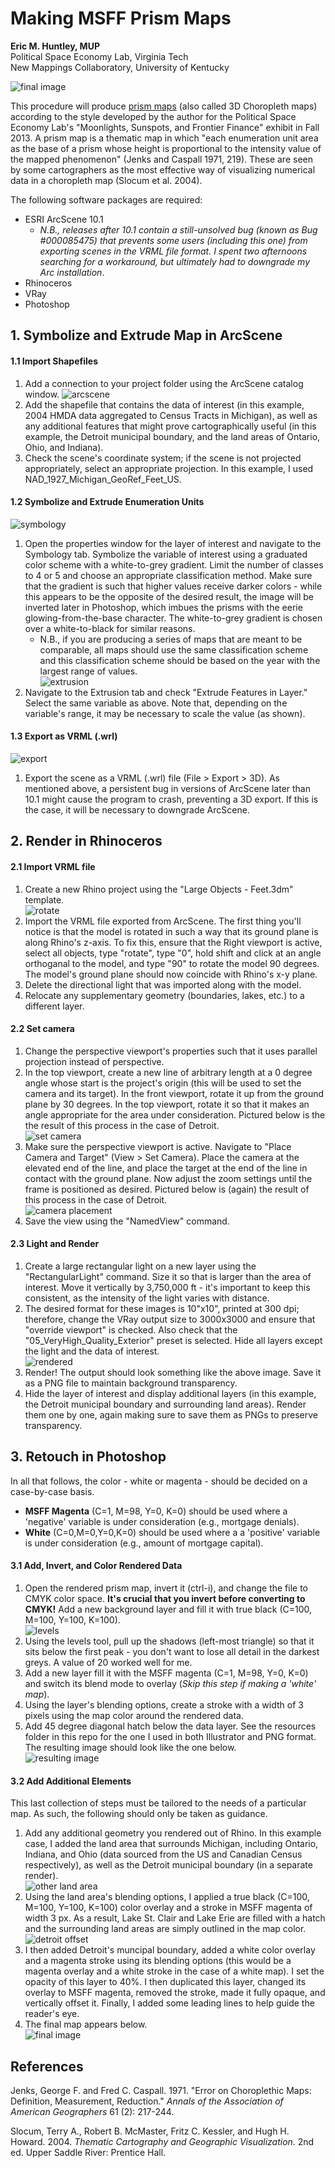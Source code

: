 # Making MSFF Prism Maps

**Eric M. Huntley, MUP**  
Political Space Economy Lab, Virginia Tech  
New Mappings Collaboratory, University of Kentucky

![final image](https://raw.githubusercontent.com/designedspace/MSFF_Docs/master/Files/Media/0_FinalImage.PNG "Final image")  

This procedure will produce [prism maps](http://blog.thematicmapping.org/2008/05/prism-maps-in-google-earth-and-uuorld.html) (also called 3D Choropleth maps) according to the style developed by the author for the Political Space Economy Lab's "Moonlights, Sunspots, and Frontier Finance" exhibit in Fall 2013. A prism map is a thematic map in which "each enumeration unit area as the base of a prism whose height is proportional to the intensity value of the mapped phenomenon" (Jenks and Caspall 1971, 219). These are seen by some cartographers as the most effective way of visualizing numerical data in a choropleth map (Slocum et al. 2004).

The following software packages are required:  
  * ESRI ArcScene 10.1  
    * *N.B., releases after 10.1 contain a still-unsolved bug (known as Bug #000085475) that prevents some users (including this one) from exporting scenes in the VRML file format. I spent two afternoons searching for a workaround, but ultimately had to downgrade my Arc installation*.
  * Rhinoceros  
  * VRay  
  * Photoshop  

## 1. Symbolize and Extrude Map in ArcScene  

#### 1.1 Import Shapefiles  

1. Add a connection to your project folder using the ArcScene catalog window. 
![arcscene](https://raw.githubusercontent.com/designedspace/MSFF_Docs/master/Files/Media/1_1_arcscene.PNG "ArcScene")  
2. Add the shapefile that contains the data of interest (in this example, 2004 HMDA data aggregated to Census Tracts in Michigan), as well as any additional features that might prove cartographically useful (in this example, the Detroit municipal boundary, and the land areas of Ontario, Ohio, and Indiana).
3. Check the scene's coordinate system; if the scene is not projected appropriately, select an appropriate projection. In this example, I used NAD_1927_Michigan_GeoRef_Feet_US.

#### 1.2 Symbolize and Extrude Enumeration Units   

![symbology](https://raw.githubusercontent.com/designedspace/MSFF_Docs/master/Files/Media/1_2_symbology.PNG "Symbology")  
1. Open the properties window for the layer of interest and navigate to the Symbology tab. Symbolize the variable of interest using a graduated color scheme with a white-to-grey gradient. Limit the number of classes to 4 or 5 and choose an appropriate classification method. Make sure that the gradient is such that higher values receive darker colors - while this appears to be the opposite of the desired result, the image will be inverted later in Photoshop, which imbues the prisms with the eerie glowing-from-the-base character. The white-to-grey gradient is chosen over a white-to-black for similar reasons.  
    * N.B., if you are producing a series of maps that are meant to be comparable, all maps should use the same classification scheme and this classification scheme should be based on the year with the largest range of values.    
![extrusion](https://raw.githubusercontent.com/designedspace/MSFF_Docs/master/Files/Media/1_2_extrusion.PNG "Extrusion")  
2. Navigate to the Extrusion tab and check "Extrude Features in Layer." Select the same variable as above. Note that, depending on the variable's range, it may be necessary to scale the value (as shown).  

#### 1.3 Export as VRML (.wrl)  
![export](https://raw.githubusercontent.com/designedspace/MSFF_Docs/master/Files/Media/1_3_export.PNG "Export at VRML")  
1. Export the scene as a VRML (.wrl) file (File > Export > 3D). As mentioned above, a persistent bug in versions of ArcScene later than 10.1 might cause the program to crash, preventing a 3D export. If this is the case, it will be necessary to downgrade ArcScene.  

## 2. Render in Rhinoceros  

#### 2.1 Import VRML file  

1. Create a new Rhino project using the "Large Objects - Feet.3dm" template.  
![rotate](https://raw.githubusercontent.com/designedspace/MSFF_Docs/master/Files/Media/2_1_rotate.gif "Rotate model")  
2. Import the VRML file exported from ArcScene. The first thing you'll notice is that the model is rotated in such a way that its ground plane is along Rhino's z-axis. To fix this, ensure that the Right viewport is active, select all objects, type "rotate", type "0", hold shift and click at an angle orthoganal to the model, and type "90" to rotate the model 90 degrees. The model's ground plane should now coincide with Rhino's x-y plane.  
3. Delete the directional light that was imported along with the model.  
4. Relocate any supplementary geometry (boundaries, lakes, etc.) to a different layer.  

#### 2.2 Set camera  

1. Change the perspective viewport's properties such that it uses parallel projection instead of perspective.  
2. In the top viewport, create a new line of arbitrary length at a 0 degree angle whose start is the project's origin (this will be used to set the camera and its target). In the front viewport, rotate it up from the ground plane by 30 degrees. In the top viewport, rotate it so that it makes an angle appropriate for the area under consideration. Pictured below is the the result of this process in the case of Detroit.  
![set camera](https://raw.githubusercontent.com/designedspace/MSFF_Docs/master/Files/Media/2_2_camera.PNG "Set camera")  
3. Make sure the perspective viewport is active. Navigate to "Place Camera and Target" (View > Set Camera). Place the camera at the elevated end of the line, and place the target at the end of the line in contact with the ground plane. Now adjust the zoom settings until the frame is positioned as desired. Pictured below is (again) the result of this process in the case of Detroit.  
![camera placement](https://raw.githubusercontent.com/designedspace/MSFF_Docs/master/Files/Media/2_2_cameraplacement.PNG "Camera Placement")  
4. Save the view using the "NamedView" command.  

#### 2.3 Light and Render  
1. Create a large rectangular light on a new layer using the "RectangularLight" command. Size it so that is larger than the area of interest. Move it vertically by 3,750,000 ft - it's important to keep this consistent, as the intensity of the light varies with distance.  
2. The desired format for these images is 10"x10", printed at 300 dpi; therefore, change the VRay output size to 3000x3000 and ensure that "override viewport" is checked. Also check that the "05_VeryHigh_Quality_Exterior" preset is selected.  Hide all layers except the light and the data of interest.  
![rendered](https://raw.githubusercontent.com/designedspace/MSFF_Docs/master/Files/Media/2_3_render.PNG "Rendered")  
3. Render! The output should look something like the above image. Save it as a PNG file to maintain background transparency.  
4. Hide the layer of interest and display additional layers (in this example, the Detroit municipal boundary and surrounding land areas). Render them one by one, again making sure to save them as PNGs to preserve transparency.  

## 3. Retouch in Photoshop  

In all that follows, the color - white or magenta - should be decided on a case-by-case basis.

* **MSFF Magenta** (C=1, M=98, Y=0, K=0) should be used where a 'negative' variable is under consideration (e.g., mortgage denials).  
* **White** (C=0,M=0,Y=0,K=0) should be used where a a 'positive' variable is under consideration (e.g., amount of mortgage capital).

#### 3.1 Add, Invert, and Color Rendered Data  
1. Open the rendered prism map, invert it (ctrl-i), and change the file to CMYK color space. **It's crucial that you invert before converting to CMYK!** Add a new background layer and fill it with true black (C=100, M=100, Y=100, K=100).  
![levels](https://raw.githubusercontent.com/designedspace/MSFF_Docs/master/Files/Media/3_1_1levels.PNG "Levels")  
2. Using the levels tool, pull up the shadows (left-most triangle) so that it sits below the first peak - you don't want to lose all detail in the darkest greys. A value of 20 worked well for me.
3. Add a new layer fill it with the MSFF magenta (C=1, M=98, Y=0, K=0) and switch its blend mode to overlay (*Skip this step if making a 'white' map*).  
4. Using the layer's blending options, create a stroke with a width of 3 pixels using the map color around the rendered data. 
5. Add 45 degree diagonal hatch below the data layer. See the resources folder in this repo for the one I used in both Illustrator and PNG format. The resulting image should look like the one below.  
![resulting image](https://raw.githubusercontent.com/designedspace/MSFF_Docs/master/Files/Media/3_1_2resulting.PNG "Resulting Image")  

#### 3.2 Add Additional Elements  

This last collection of steps must be tailored to the needs of a particular map. As such, the following should only be taken as guidance.  

1. Add any additional geometry you rendered out of Rhino. In this example case, I added the land area that surrounds Michigan, including Ontario, Indiana, and Ohio (data sourced from the US and Canadian Census respectively), as well as the Detroit municipal boundary (in a separate render).  
![other land area](https://raw.githubusercontent.com/designedspace/MSFF_Docs/master/Files/Media/3_2_1canadaohio.PNG "Other Land")  
2. Using the land area's blending options, I applied a true black (C=100, M=100, Y=100, K=100) color overlay and a stroke in MSFF magenta of width 3 px. As a result, Lake St. Clair and Lake Erie are filled with a hatch and the surrounding land areas are simply outlined in the map color.  
![detroit offset](https://raw.githubusercontent.com/designedspace/MSFF_Docs/master/Files/Media/3_2_2detroit.PNG "Detroit")  
3. I then added Detroit's muncipal boundary, added a white color overlay and a magenta stroke using its blending options (this would be a magenta overlay and a white stroke in the case of a white map). I set the opacity of this layer to 40%. I then duplicated this layer, changed its overlay to MSFF magenta, removed the stroke, made it fully opaque, and vertically offset it. Finally, I added some leading lines to help guide the reader's eye.
4. The final map appears below.  
![final image](https://raw.githubusercontent.com/designedspace/MSFF_Docs/master/Files/Media/0_FinalImage.PNG "Final image") 

## References
Jenks, George F. and Fred C. Caspall. 1971. "Error on Choroplethic Maps: Definition, Measurement, Reduction." *Annals of the Association of American Geographers* 61 (2): 217-244.

Slocum, Terry A., Robert B. McMaster, Fritz C. Kessler, and Hugh H. Howard. 2004. *Thematic Cartography and Geographic Visualization*. 2nd ed. Upper Saddle River: Prentice Hall.